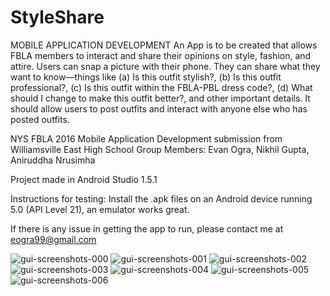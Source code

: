 # StyleShare

MOBILE APPLICATION DEVELOPMENT
An App is to be created that allows FBLA members to interact and share their opinions on style, fashion, and attire.
Users can snap a picture with their phone. They can share what they want to know—things like (a) Is this outfit stylish?, (b) Is this outfit professional?, (c)
Is this outfit within the FBLA-PBL dress code?, (d) What should I change to make this outfit better?, and other important details.
It should allow users to post outfits and interact with anyone else who has posted outfits.


NYS FBLA 2016 Mobile Application Development submission from Williamsville East High School
Group Members: Evan Ogra, Nikhil Gupta, Aniruddha Nrusimha

Project made in Android Studio 1.5.1

Instructions for testing:
Install the .apk files on an Android device running 5.0 (API Level 21), an emulator works great.

If there is any issue in getting the app to run, please contact me at eogra99@gmail.com


![gui-screenshots-000](https://user-images.githubusercontent.com/6174415/52458149-a39bde00-2b2b-11e9-87a1-bafcd9829eb5.jpg)
![gui-screenshots-001](https://user-images.githubusercontent.com/6174415/52458150-a39bde00-2b2b-11e9-8aab-d129eab05994.jpg)
![gui-screenshots-002](https://user-images.githubusercontent.com/6174415/52458151-a4347480-2b2b-11e9-86f3-c4fab0267837.jpg)
![gui-screenshots-003](https://user-images.githubusercontent.com/6174415/52458152-a4347480-2b2b-11e9-9adc-6fd5744fb4eb.jpg)
![gui-screenshots-004](https://user-images.githubusercontent.com/6174415/52458153-a4347480-2b2b-11e9-80fc-f3f4a2f06772.jpg)
![gui-screenshots-005](https://user-images.githubusercontent.com/6174415/52458154-a4347480-2b2b-11e9-9f87-01a893777f06.jpg)
![gui-screenshots-006](https://user-images.githubusercontent.com/6174415/52458155-a4347480-2b2b-11e9-8a5c-cbe7f5f9022e.jpg)
